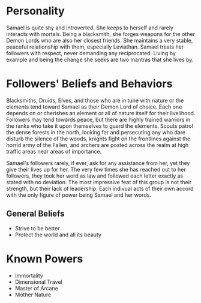 # Personality
Samael is quite shy and introverted.  She keeps to herself and rarely interacts with mortals.  Being a blacksmith, she forges weapons for the other Demon Lords who are also her closest friends.  She maintains a very stable, peaceful relationship with them, especially Leviathan.  Samael treats her followers with respect, never demanding any reciprocated.  Living by example and being the change she seeks are two mantras that she lives by. 

# Followers' Beliefs and Behaviors
Blacksmiths, Druids, Elves, and those who are in tune with nature or the elements tend toward Samael as their Demon Lord of choice. Each one depends on or cherishes an element or all of nature itself for their livelihood. Followers may tend towards peace, but there are highly trained warriors in the ranks who take it upon themselves to guard the elements. Scouts patrol the dense forests in the north, looking for and persecuting any who dare disturb the silence of the woods, knights fight on the frontlines against the horrid army of the Fallen, and archers are posted across the realm at high traffic areas near areas of importance. 

Samael's followers rarely, if ever, ask for any assistance from her, yet they give their lives up for her. The very few times she has reached out to her followers, they took her word as law and followed each letter exactly as stated with no deviation. The most impressive feat of this group is not their strength, but their lack of leadership. Each indivual acts of their own accord with the only figure of power being Samael and her words. 

## General Beliefs
* Strive to be better
* Protect the world and all its beauty

# Known Powers
* Immortality
* Dimensional Travel
* Master of Arcane
* Mother Nature